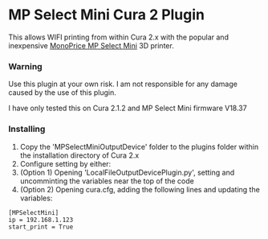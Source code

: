 ﻿# MP Select Mini Cura 2 Plugin
This allows WIFI printing from within Cura 2.x with the popular and inexpensive [MonoPrice MP Select Mini](http://www.monoprice.com/product?p_id=15365) 3D printer.

### Warning ###
Use this plugin at your own risk. I am not responsible for any damage caused by the use of this plugin.

I have only tested this on Cura 2.1.2 and MP Select Mini firmware V18.37

### Installing ###
1. Copy the 'MPSelectMiniOutputDevice' folder to the plugins folder within the installation directory of Cura 2.x
2. Configure setting by either:
  1. (Option 1) Opening 'LocalFileOutputDevicePlugin.py', setting and uncomminting the variables near the top of the code
  2. (Option 2) Opening cura.cfg, adding the following lines and updating the variables:
```
[MPSelectMini]
ip = 192.168.1.123
start_print = True
```
